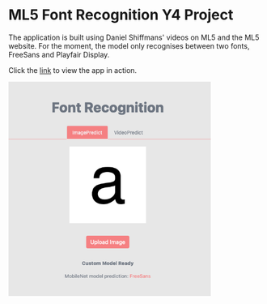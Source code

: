 # ML5 Font Recognition Y4 Project

The application is built using Daniel Shiffmans' videos on ML5 and the ML5 website.
For the moment, the model only recognises between two fonts, FreeSans and Playfair Display.

Click the [link](https://olgatorok.github.io/font-recognition-app/) to view the app in action.


<img src='/images/font-recognition-app.png' alt='ToDo App' width='400px' />
